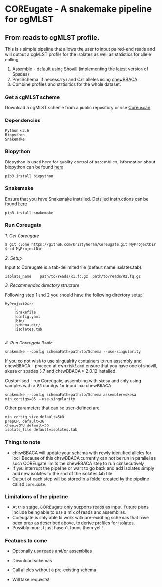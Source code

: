 # COREugate - A snakemake pipeline for cgMLST
## From reads to cgMLST profile.

This is a simple pipeline that allows the user to input paired-end reads and will output a cgMLST profile for the isolates as well as statistics for allele calling.

1. Assemble - default using [Shovill](https://github.com/tseemann/shovill) (implementing the latest version of Spades)
2. PrepSchema (if necessary) and Call alleles using [chewBBACA](https://github.com/B-UMMI/chewBBACA/wiki).
3. Combine profiles and statisitics for the whole dataset.
### Get a cgMLST scheme
Download a cgMLST scheme from a public repository or use [Coreuscan](https://github.com/kristyhoran/coreuscan).

### Dependencies
```
Python <3.6
Biopython
Snakemake
```

### Biopython
Biopython is used here for quality control of assemblies, information about biopython can be found [here](https://biopython.org)
```
pip3 install biopython
```

### Snakemake
Ensure that you have Snakemake installed. Detailed instructions can be found [here](https://snakemake.readthedocs.io/en/stable/getting_started/installation.html)

```
pip3 install snakemake
```

### Run Coreugate

*1. Get Coreugate*
```
$ git clone https://github.com/kristyhoran/Coreugate.git MyProjectDir
$ cd MyProjectDir
```
*2. Setup*

Input to Coreugate is a tab-delimited file (default name isolates.tab).
```
isolate_name	path/to/reads/R1.fq.gz	path/to/reads/R2.fq.gz
```
*3. Recommended directory structure*

Following step 1 and 2 you should have the following directory setup
```
MyProjectDir/
	|
	|Snakefile
	|config.yaml
	|bin/
	|schema_dir/	
	|isolates.tab
		
```

*4. Run Coreugate*
Basic
```
snakemake --config schemaPath=path/to/Schema --use-singularity
```
If you do not wish to use singualrity containers to run assembly and chewBBACA - proceed at own risk! and ensure that you have one of shovill, skesa or spades 3.7 and chewBBACA > 2.0.12 installed.

Customised - run Coreugate, assembling with skesa and only using samples with > 85 contigs for input into chewBBACA
```
snakemake --config schemaPath=path/to/Schema assembler=skesa min_contigs=85 --use-singularity
```

Other parameters that can be user-defined are
```
min_contig_size default=500
prepCPU default=36
chewieCPU default=36
isolate_file default=isolates.tab
```


### Things to note
* chewBBACA will update your schema with newly identified alleles for loci. Because of this chewBBACA currently can not be run in parallel as such COREugate limits the chewBBACA step to run consecutively
* If you interrupt the pipeline or want to go back and add isolates simply add new isolates to the end of the isolates.tab file
* Output of each step will be stored in a folder created by the pipeline called `coreugate`.

### Limitations of the pipeline
* At this stage, COREugate only supports reads as input. Future plans include being able to use a mix of reads and assemblies.
* Coreugate is only able to work with pre-exisiting schemas that have been prep as described above, to derive profiles for isolates.
* Possibly more, I just haven't found them yet!!

### Features to come
* Optionally use reads and/or assemblies
* Download schemas
* Call alleles without a pre-existing schema

* Will take requests!


